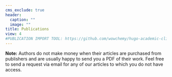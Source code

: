 ```yaml
---
cms_exclude: true
header:
  caption: ""
  image: ""
title: Publications
view: 4
#PUBLICATION IMPORT TOOL: https://github.com/wowchemy/hugo-academic-cli
---
```


**Note:** Authors do not make money when their articles are purchased from publishers and are usually happy to send you a PDF of their work. Feel free to send a request via email for any of our articles to which you do not have access.